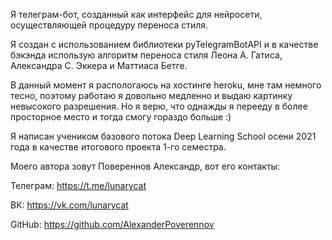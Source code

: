 Я телеграм-бот, созданный как интерфейс для нейросети, осуществляющей процедуру переноса стиля. 

Я создан с использованием библиотеки pyTelegramBotAPI и в качестве бэкэнда использую алгоритм переноса стиля Леона А. Гатиса, Александра С. Эккера и Маттиаса Бетге.

В данный момент я распологаюсь на хостинге heroku, мне там немного тесно, поэтому работаю я довольно медленно и выдаю картинку невысокого разрешения. Но я верю, что однажды я перееду в более просторное место и тогда смогу гораздо больше :) 

Я написан учеником базового потока Deep Learning School осени 2021 года в качестве итогового проекта 1-го семестра. 

Моего автора зовут Повереннов Александр, вот его контакты:

Телеграм: https://t.me/lunarycat

ВК: https://vk.com/lunarycat

GitHub: https://github.com/AlexanderPoverennov
